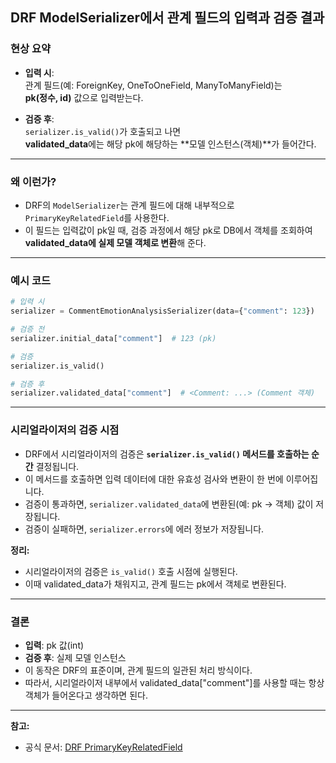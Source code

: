 ## DRF ModelSerializer에서 관계 필드의 입력과 검증 결과

### 현상 요약

- **입력 시**:  
  관계 필드(예: ForeignKey, OneToOneField, ManyToManyField)는  
  **pk(정수, id)** 값으로 입력받는다.

- **검증 후**:  
  `serializer.is_valid()`가 호출되고 나면  
  **validated_data**에는 해당 pk에 해당하는 **모델 인스턴스(객체)**가 들어간다.

---

### 왜 이런가?

- DRF의 `ModelSerializer`는 관계 필드에 대해 내부적으로 `PrimaryKeyRelatedField`를 사용한다.
- 이 필드는 입력값이 pk일 때, 검증 과정에서 해당 pk로 DB에서 객체를 조회하여  
  **validated_data에 실제 모델 객체로 변환**해 준다.

---

### 예시 코드

```python
# 입력 시
serializer = CommentEmotionAnalysisSerializer(data={"comment": 123})

# 검증 전
serializer.initial_data["comment"]  # 123 (pk)

# 검증
serializer.is_valid()

# 검증 후
serializer.validated_data["comment"]  # <Comment: ...> (Comment 객체)
```

---

### 시리얼라이저의 검증 시점

- DRF에서 시리얼라이저의 검증은 **`serializer.is_valid()` 메서드를 호출하는 순간** 결정됩니다.
- 이 메서드를 호출하면 입력 데이터에 대한 유효성 검사와 변환이 한 번에 이루어집니다.
- 검증이 통과하면, `serializer.validated_data`에 변환된(예: pk → 객체) 값이 저장됩니다.
- 검증이 실패하면, `serializer.errors`에 에러 정보가 저장됩니다.

**정리:**  
- 시리얼라이저의 검증은 `is_valid()` 호출 시점에 실행된다.
- 이때 validated_data가 채워지고, 관계 필드는 pk에서 객체로 변환된다.

---

### 결론

- **입력**: pk 값(int)
- **검증 후**: 실제 모델 인스턴스
- 이 동작은 DRF의 표준이며, 관계 필드의 일관된 처리 방식이다.
- 따라서, 시리얼라이저 내부에서 validated_data["comment"]를 사용할 때는 항상 객체가 들어온다고 생각하면 된다.

---

**참고:**  
- 공식 문서: [DRF PrimaryKeyRelatedField](https://www.django-rest-framework.org/api-guide/relations/#primarykeyrelatedfield)